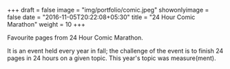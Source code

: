 +++
draft = false
image = "img/portfolio/comic.jpeg"
showonlyimage = false
date = "2016-11-05T20:22:08+05:30"
title = "24 Hour Comic Marathon"
weight = 10
+++

Favourite pages from 24 Hour Comic Marathon. 
<!--more-->

It is an event held every year in fall; the challenge of the event is to finish 24 pages in 24 hours on a given topic. This year's topic was measure(ment).

